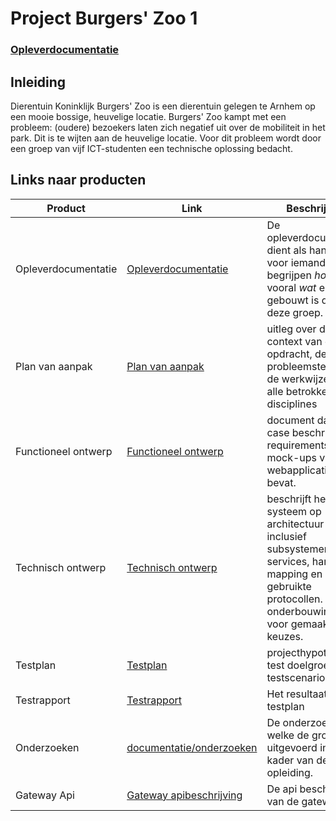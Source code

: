 # Project Burgers' Zoo 1


### [Opleverdocumentatie](deliverables/opleverdocumentatie.md)

## Inleiding

Dierentuin Koninklijk Burgers' Zoo is een dierentuin gelegen te Arnhem op een mooie bossige, heuvelige locatie. Burgers' Zoo kampt met een probleem: (oudere) bezoekers laten zich negatief uit over de mobiliteit in het park. Dit is te wijten aan de heuvelige locatie. Voor dit probleem wordt door een groep van vijf ICT-studenten een technische oplossing bedacht.

## Links naar producten

| Product             | Link | Beschrijving|
|---------------------|------|----|
| Opleverdocumentatie |[Opleverdocumentatie](deliverables/opleverdocumentatie.md)| De opleverdocumentatie dient als handleiding voor iemand die wil begrijpen *hoe* en vooral *wat* er gebouwt is door deze groep. |
| Plan van aanpak     |[Plan van aanpak](deliverables/plan%20van%20aanpak.md)| uitleg over de context van de opdracht, de probleemstelling  en de werkwijze van alle betrokken disciplines |
| Functioneel ontwerp |[Functioneel ontwerp](deliverables/functioneel%20ontwerp.md)| document dat use case beschrijvingen, requirements en mock-ups van de webapplicaties bevat. |
| Technisch ontwerp |[Technisch ontwerp](deliverables/technisch%20ontwerp.md)| beschrijft het systeem op architectuur niveau, inclusief subsystemen, services, hardware mapping en gebruikte protocollen. Bevat onderbouwingen voor gemaakte keuzes. |
| Testplan |[Testplan](deliverables/testplan.md)| projecthypothese, test doelgroep en testscenario's |
| Testrapport |[Testrapport](deliverables/testrapport.md)| Het resultaat van het testplan |
| Onderzoeken         |[documentatie/onderzoeken](documentatie/onderzoeken)| De onderzoeken welke de groep heeft uitgevoerd in het kader van de opleiding. |
| Gateway Api                 |[Gateway apibeschrijving](documentatie/api)| De api beschrijving van de gateway |

